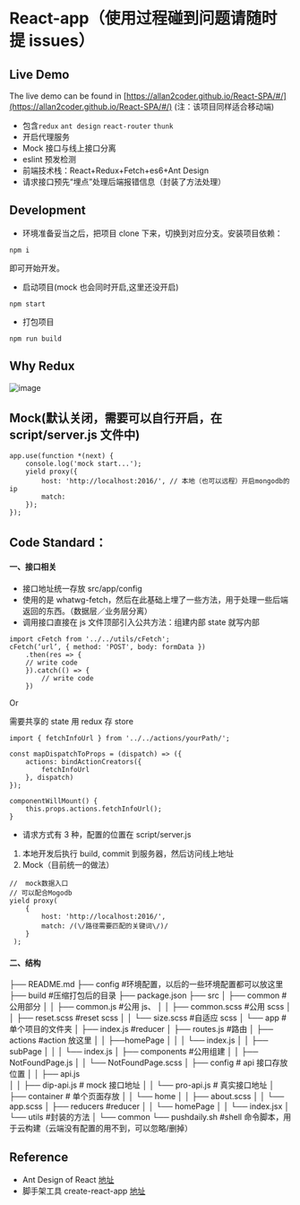 # React-app（使用过程碰到问题请随时提 issues）

## Live Demo

The live demo can be found in [https://allan2coder.github.io/React-SPA/#/](https://allan2coder.github.io/React-SPA/#/) (注：该项目同样适合移动端)

* 包含`redux` `ant design` `react-router` `thunk`
* 开启代理服务
* Mock 接口与线上接口分离
* eslint 预发检测
* 前端技术栈：React+Redux+Fetch+es6+Ant Design
* 请求接口预先“埋点”处理后端报错信息（封装了方法处理）

## Development

* 环境准备妥当之后，把项目 clone 下来，切换到对应分支。安装项目依赖：

```
npm i
```

即可开始开发。

* 启动项目(mock 也会同时开启,这里还没开启)

```
npm start
```

* 打包项目

```
npm run build
```

## Why Redux

![image](https://raw.githubusercontent.com/allan2coder/awesome-react/master/static/why-redux.jpg)

## Mock(默认关闭，需要可以自行开启，在 script/server.js 文件中)

```
app.use(function *(next) {
    console.log('mock start...');
    yield proxy({
        host: 'http://localhost:2016/', // 本地（也可以远程）开启mongodb的ip
        match:
    });
});
```

## Code Standard：

#### 一、接口相关

* 接口地址统一存放 src/app/config
* 使用的是 whatwg-fetch，然后在此基础上埋了一些方法，用于处理一些后端返回的东西。（数据层／业务层分离）
* 调用接口直接在 js 文件顶部引入公共方法：组建内部 state 就写内部

```
import cFetch from '../../utils/cFetch';
cFetch(‘url’, { method: 'POST', body: formData })
    .then(res => {
	// write code
    }).catch(() => {
        // write code
    })
```

Or

需要共享的 state 用 redux 存 store

```
import { fetchInfoUrl } from '../../actions/yourPath/';

const mapDispatchToProps = (dispatch) => ({
    actions: bindActionCreators({
        fetchInfoUrl
    }, dispatch)
});

componentWillMount() {
    this.props.actions.fetchInfoUrl();
}
```

* 请求方式有 3 种，配置的位置在 script/server.js

1. 本地开发后执行 build, commit 到服务器，然后访问线上地址
2. Mock（目前统一的做法）

```
//  mock数据入口
// 可以配合Mogodb
yield proxy(
    {
        host: 'http://localhost:2016/',
        match: /(\/路径需要匹配的关键词\/)/
    }
 );
```

#### 二、结构

├── README.md
├── config #环境配置，以后的一些环境配置都可以放这里
├── build #压缩打包后的目录
├── package.json
├── src
│ ├── common #公用部分
│ │ ├── common.js #公用 js、
│ │ ├── common.scss #公用 scss
│ │ ├── reset.scss #reset scss
│ │ └── size.scss #自适应 scss
│ └── app #单个项目的文件夹
│ ├── index.js #reducer
│ ├── routes.js #路由
│ ├── actions #action 放这里
│ │ ├──homePage
│ │ │ └── index.js
│ │ ├── subPage
│ │ │ └── index.js
│ ├── components #公用组建
│ │ ├── NotFoundPage.js
│ │ └── NotFoundPage.scss
│ ├── config # api 接口存放位置
│ │ ├── api.js  
│ │ ├── dip-api.js # mock 接口地址
│ │ └── pro-api.js # 真实接口地址
│ ├── container # 单个页面存放
│ │ └── home
│ │ ├── about.scss
│ │ └── app.scss
│ ├── reducers #reducer
│ │ └── homePage
│ │ └── index.jsx
│ └── utils #封装的方法
│ └── common
└── pushdaily.sh #shell 命令脚本，用于云构建（云端没有配置的用不到，可以忽略/删掉）

## Reference

* Ant Design of React [地址](https://ant.design/docs/react/introduce-cn)
* 脚手架工具 create-react-app [地址](https://github.com/facebookincubator/create-react-app)
